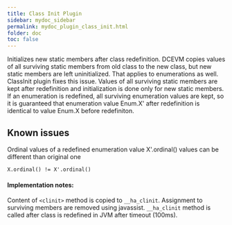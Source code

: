 ```yaml
---
title: Class Init Plugin
sidebar: mydoc_sidebar
permalink: mydoc_plugin_class_init.html
folder: doc
toc: false
---
```


Initializes new static members after class redefinition. DCEVM copies values of all surviving static members 
from old class to the new class, but new static members are left uninitialized. That applies to enumerations 
as well. ClassInit plugin fixes this issue. Values of all surviving static members are kept after redefinition and 
initialization is done only for new static members. If an enumeration is redefined, all surviving enumeration 
values are kept, so it is guaranteed that enumeration value Enum.X' after redefinition is identical to value 
Enum.X before redefiniton.

Known issues
---------------
Ordinal values of a redefined enumeration value X'.ordinal() values can be different than original one

    X.ordinal() != X'.ordinal()

#### Implementation notes:
Content of `<clinit>` method is copied to `__ha_clinit`. Assignment to surviving members are removed using javassist.
`__ha_clinit` method is called after class is redefined in JVM after timeout (100ms).
